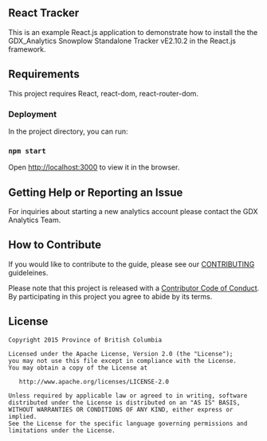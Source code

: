 ## React Tracker

This is an example React.js application to demonstrate how to install the the GDX_Analytics Snowplow Standalone Tracker vE2.10.2 in the React.js framework.

## Requirements

This project requires React, react-dom, react-router-dom. 


### Deployment

In the project directory, you can run:

### `npm start`

Open [http://localhost:3000](http://localhost:3000) to view it in the browser.


## Getting Help or Reporting an Issue
 
For inquiries about starting a new analytics account please contact the GDX Analytics Team.

## How to Contribute
 
If you would like to contribute to the guide, please see our [CONTRIBUTING](CONTRIBUTING.md) guideleines.
 
Please note that this project is released with a [Contributor Code of Conduct](CODE_OF_CONDUCT.md). By participating in this project you agree to abide by its terms.
 
## License
```
Copyright 2015 Province of British Columbia
 
Licensed under the Apache License, Version 2.0 (the "License");
you may not use this file except in compliance with the License.
You may obtain a copy of the License at
 
   http://www.apache.org/licenses/LICENSE-2.0
 
Unless required by applicable law or agreed to in writing, software
distributed under the License is distributed on an "AS IS" BASIS,
WITHOUT WARRANTIES OR CONDITIONS OF ANY KIND, either express or implied.
See the License for the specific language governing permissions and limitations under the License.
```
